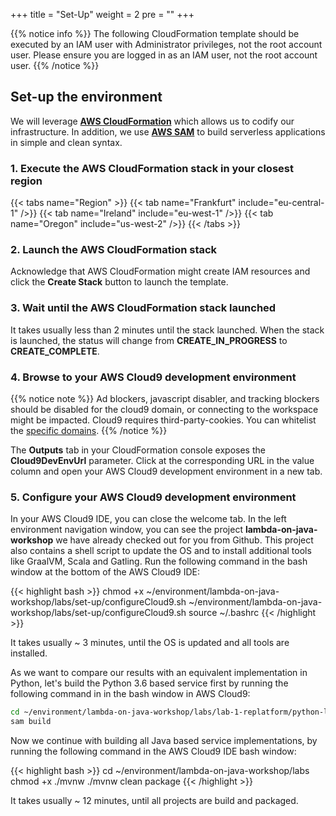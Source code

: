 +++
title = "Set-Up"
weight = 2
pre = ""
+++

{{% notice info %}}
The following CloudFormation template should be executed by an IAM user with Administrator privileges,
not the root account user. Please ensure you are logged in as an IAM user, not the root
account user.
{{% /notice %}}

## Set-up the environment

We will leverage **[AWS CloudFormation](https://aws.amazon.com/cloudformation/)** which allows us to codify our infrastructure. In addition, we use **[AWS SAM](https://aws.amazon.com/serverless/sam/)** to build serverless applications in simple and clean syntax.  

### 1. Execute the AWS CloudFormation stack in your closest region

{{< tabs name="Region" >}}
{{< tab name="Frankfurt" include="eu-central-1" />}}
{{< tab name="Ireland" include="eu-west-1" />}}
{{< tab name="Oregon" include="us-west-2" />}}
{{< /tabs >}}

### 2. Launch the AWS CloudFormation stack

Acknowledge that AWS CloudFormation might create IAM resources and click the **Create Stack** button to launch the template.

### 3. Wait until the AWS CloudFormation stack launched

It takes usually less than 2 minutes until the stack launched. When the stack is launched, the status will change from **CREATE_IN_PROGRESS** to **CREATE_COMPLETE**.

### 4. Browse to your AWS Cloud9 development environment

{{% notice note %}}
Ad blockers, javascript disabler, and tracking blockers should be disabled for
the cloud9 domain, or connecting to the workspace might be impacted.
Cloud9 requires third-party-cookies. You can whitelist the [specific domains]( https://docs.aws.amazon.com/cloud9/latest/user-guide/troubleshooting.html#troubleshooting-env-loading).
{{% /notice %}}

The **Outputs** tab in your CloudFormation console exposes the **Cloud9DevEnvUrl** parameter. Click at the corresponding URL in the value column and open your AWS Cloud9 development environment in a new tab.

### 5. Configure your AWS Cloud9 development environment

In your AWS Cloud9 IDE, you can close the welcome tab. In the left environment navigation window, you can see the project **lambda-on-java-workshop** we have already checked out for you from Github. This project also contains a shell script to update the OS and to install additional tools like GraalVM, Scala and Gatling. Run the following command in the bash window at the bottom of the AWS Cloud9 IDE:

{{< highlight bash >}}
chmod +x ~/environment/lambda-on-java-workshop/labs/set-up/configureCloud9.sh 
~/environment/lambda-on-java-workshop/labs/set-up/configureCloud9.sh
source ~/.bashrc
{{< /highlight >}}

It takes usually ~ 3 minutes, until the OS is updated and all tools are installed.

As we want to compare our results with an equivalent implementation in Python, let's build the Python 3.6 based service first by running the following command in in the bash window in AWS Cloud9:

```bash
cd ~/environment/lambda-on-java-workshop/labs/lab-1-replatform/python-lambda
sam build
```

Now we continue with building all Java based service implementations, by running the following command in the AWS Cloud9 IDE bash window:

{{< highlight bash >}}
cd ~/environment/lambda-on-java-workshop/labs
chmod +x ./mvnw
./mvnw clean package
{{< /highlight >}}

It takes usually ~ 12 minutes, until all projects are build and packaged.
